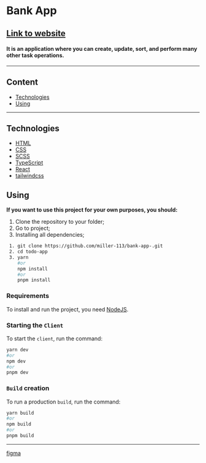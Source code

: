 # **Bank App**

## [**<u>Link to website</u>**](http://miller-113.github.io/bank-app-)

#### It is an application where you can create, update, sort, and perform many other task operations.

---

## **Content**

- [Technologies](#technologies)
- [Using](#using)

<hr>

## **Technologies**

- [HTML](https://html.spec.whatwg.org/multipage/)
- [CSS](https://www.w3.org/Style/CSS/)
- [SCSS](https://sass-lang.com/)
- [TypeScript](https://www.typescriptlang.org/)
- [React](https://react.dev/)
- [tailwindcss](https://tailwindcss.com/)

## **Using**

**If you want to use this project for your own purposes, you should:**

1. Clone the repository to your folder;
2. Go to project;
3. Installing all dependencies;

```sh
 1. git clone https://github.com/miller-113/bank-app-.git
 2. cd todo-app
 3. yarn
    #or
    npm install
    #or
    pnpm install
```

### Requirements

To install and run the project, you need [NodeJS](https://nodejs.org/).

### Starting the `Client`

To start the `client`, run the command:

```sh
yarn dev
#or
npm dev
#or
pnpm dev
```

### `Build` creation

To run a production `build`, run the command:

```sh
yarn build
#or
npm build
#or
pnpm build
```

<hr>


[figma](https://www.figma.com/file/bUGIPys15E78w9bs1l4tgS/HooBank?type=design&node-id=310-486&mode=design&t=HLwSBF2LYNwKEdkF-0)
